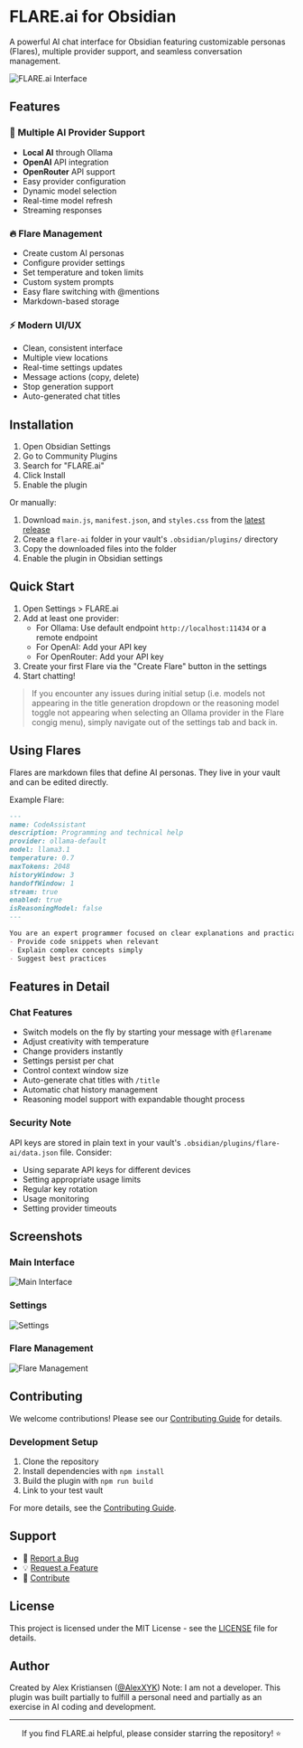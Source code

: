 # FLARE.ai for Obsidian

A powerful AI chat interface for Obsidian featuring customizable personas (Flares), multiple provider support, and seamless conversation management.

![FLARE.ai Interface](screenshots/main.png)

## Features

### 🤖 Multiple AI Provider Support
- **Local AI** through Ollama
- **OpenAI** API integration
- **OpenRouter** API support
- Easy provider configuration
- Dynamic model selection
- Real-time model refresh
- Streaming responses

### 🔥 Flare Management
- Create custom AI personas
- Configure provider settings
- Set temperature and token limits
- Custom system prompts
- Easy flare switching with @mentions
- Markdown-based storage

### ⚡ Modern UI/UX
- Clean, consistent interface
- Multiple view locations
- Real-time settings updates
- Message actions (copy, delete)
- Stop generation support
- Auto-generated chat titles

## Installation

1. Open Obsidian Settings
2. Go to Community Plugins
3. Search for "FLARE.ai"
4. Click Install
5. Enable the plugin

Or manually:
1. Download `main.js`, `manifest.json`, and `styles.css` from the [latest release](https://github.com/AlexXYK/flare-ai/releases/latest)
2. Create a `flare-ai` folder in your vault's `.obsidian/plugins/` directory
3. Copy the downloaded files into the folder
4. Enable the plugin in Obsidian settings

## Quick Start

1. Open Settings > FLARE.ai
2. Add at least one provider:
   - For Ollama: Use default endpoint `http://localhost:11434` or a remote endpoint
   - For OpenAI: Add your API key
   - For OpenRouter: Add your API key
3. Create your first Flare via the "Create Flare" button in the settings
4. Start chatting!

> If you encounter any issues during initial setup (i.e. models not appearing in the title generation dropdown or the reasoning model toggle not appearing when selecting an Ollama provider in the Flare congig menu), simply navigate out of the settings tab and back in.

## Using Flares

Flares are markdown files that define AI personas. They live in your vault and can be edited directly.

Example Flare:
```markdown
---
name: CodeAssistant
description: Programming and technical help
provider: ollama-default
model: llama3.1
temperature: 0.7
maxTokens: 2048
historyWindow: 3
handoffWindow: 1
stream: true
enabled: true
isReasoningModel: false
---

You are an expert programmer focused on clear explanations and practical examples.
- Provide code snippets when relevant
- Explain complex concepts simply
- Suggest best practices
```

## Features in Detail

### Chat Features
- Switch models on the fly by starting your message with `@flarename`
- Adjust creativity with temperature
- Change providers instantly
- Settings persist per chat
- Control context window size
- Auto-generate chat titles with `/title`
- Automatic chat history management
- Reasoning model support with expandable thought process

### Security Note
API keys are stored in plain text in your vault's `.obsidian/plugins/flare-ai/data.json` file. Consider:
- Using separate API keys for different devices
- Setting appropriate usage limits
- Regular key rotation
- Usage monitoring
- Setting provider timeouts

## Screenshots

### Main Interface
![Main Interface](screenshots/main.png)

### Settings
![Settings](screenshots/settings.png)

### Flare Management
![Flare Management](screenshots/flares.png)

## Contributing

We welcome contributions! Please see our [Contributing Guide](CONTRIBUTING.md) for details.

### Development Setup
1. Clone the repository
2. Install dependencies with `npm install`
3. Build the plugin with `npm run build`
4. Link to your test vault

For more details, see the [Contributing Guide](CONTRIBUTING.md).

## Support

- 📝 [Report a Bug](https://github.com/AlexXYK/flare-ai/issues/new?template=bug_report.md)
- 💡 [Request a Feature](https://github.com/AlexXYK/flare-ai/issues/new?template=feature_request.md)
- 🤝 [Contribute](CONTRIBUTING.md)

## License

This project is licensed under the MIT License - see the [LICENSE](LICENSE) file for details.

## Author

Created by Alex Kristiansen ([@AlexXYK](https://github.com/AlexXYK))
Note: I am not a developer. This plugin was built partially to fulfill a personal need and partially as an exercise in AI coding and development.

---

<div align="center">
If you find FLARE.ai helpful, please consider starring the repository! ⭐
</div>
